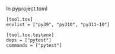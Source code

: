 In pyproject.toml

```
[tool.tox]
envlist = ["py39", "py310", "py311-10"]

[tool.tox.testenv]
deps = ["pytest"]
commands = ["pytest"]
```
